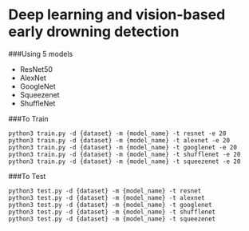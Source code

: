 # Deep learning and vision-based early drowning detection

###Using 5 models
*   ResNet50
*   AlexNet
*   GoogleNet
*   Squeezenet
*   ShuffleNet

###To Train
```
python3 train.py -d {dataset} -m {model_name} -t resnet -e 20
python3 train.py -d {dataset} -m {model_name} -t alexnet -e 20
python3 train.py -d {dataset} -m {model_name} -t googlenet -e 20
python3 train.py -d {dataset} -m {model_name} -t shufflenet -e 20
python3 train.py -d {dataset} -m {model_name} -t squeezenet -e 20
```

###To Test
```
python3 test.py -d {dataset} -m {model_name} -t resnet
python3 test.py -d {dataset} -m {model_name} -t alexnet
python3 test.py -d {dataset} -m {model_name} -t googlenet
python3 test.py -d {dataset} -m {model_name} -t shufflenet
python3 test.py -d {dataset} -m {model_name} -t squeezenet
```